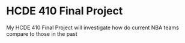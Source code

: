 # HCDE 410 Final Project
My HCDE 410 Final Project will investigate how do current NBA teams compare to those in the past